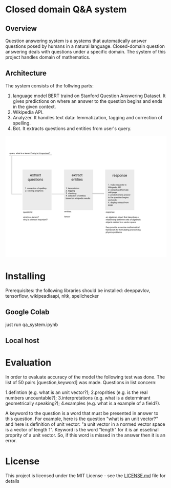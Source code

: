 # Closed domain Q&A system

## Overview

Question answering system is a systems that automatically answer questions posed by humans in a natural language. Closed-domain 
question answering deals with questions under a specific domain. The system of this project handles domain of mathematics. 

## Architecture

The system consists of the follwing parts: 

1. language model BERT traind on Stanford Question Answering Dataset. It gives predictions on where an answer to the question
begins and ends in the given context.
2. Wikipedia API.
3. Analyzer. It handles text data: lemmatization, tagging and correction of spelling.
4. Bot. It extracts questions and entities from user's query. 

![diagram](https://github.com/constantin50/machine_learning/blob/master/qa_system/diagram.png)


# Installing

Prerequisites: the following libraries should be installed: deeppavlov, tensorflow, wikipeadiaapi, nltk, spellchecker 

## Google Colab
just run qa_system.ipynb

## Local host




# Evaluation 

In order to evaluate accuracy of the model the following test was done. The list of 50 pairs [question,keyword] 
was made. Questions in list concern:

1.defintion (e.g. what is an unit vector?);
2.proprities (e.g. is the real numbers uncountable?);
3.interpretations (e.g. what is a determinant geometrically speaking?);
4.examples (e.g. what is a example of a field?).

A keyword to the question is a word that must be presented in answer to this question. For example, here is the question 
"what is an unit vector?" and here is definition of unit vector: "a unit vector in a normed vector space is a vector of length 1".
Keyword is the word "length" for it is an essetinal proprity of a unit vector. So, if this word is missed in the answer then
it is an error. 

# License

This project is licensed under the MIT License - see the [LICENSE.md](LICENSE.md) file for details


